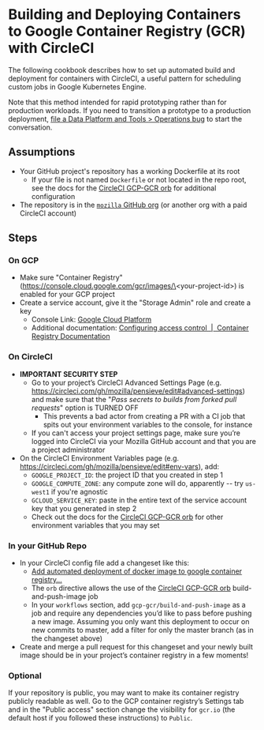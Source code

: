 # Building and Deploying Containers to Google Container Registry (GCR) with CircleCI

The following cookbook describes how to set up automated build and deployment for containers with CircleCI, a useful pattern for scheduling custom jobs in Google Kubernetes Engine.

Note that this method intended for rapid prototyping rather than for production workloads.
If you need to transition a prototype to a production deployment,
[file a Data Platform and Tools > Operations bug](https://bugzilla.mozilla.org/enter_bug.cgi?product=Data+Platform+and+Tools&component=Operations)
to start the conversation.

<!-- toc -->

## Assumptions

* Your GitHub project's repository has a working Dockerfile at its root
    * If your file is not named `Dockerfile` or not located in the repo root, see the docs for the [CircleCI GCP-GCR orb](https://circleci.com/orbs/registry/orb/circleci/gcp-gcr) for additional configuration
* The repository is in the [`mozilla` GitHub org](https://github.com/mozilla) (or another org with a paid CircleCI account)


## Steps


### On GCP

* Make sure "Container Registry" (https://console.cloud.google.com/gcr/images/\<your-project-id\>) is enabled for your GCP project
* Create a service account, give it the "Storage Admin" role and create a key
    * Console Link: [Google Cloud Platform](https://console.cloud.google.com/iam-admin/serviceaccounts)
    * Additional documentation: [Configuring access control  |  Container Registry Documentation](https://cloud.google.com/container-registry/docs/access-control?hl=en_US)


### On CircleCI

* **IMPORTANT SECURITY STEP**
    * Go to your project’s CircleCI Advanced Settings Page (e.g. https://circleci.com/gh/mozilla/pensieve/edit#advanced-settings) and make sure that the "*Pass secrets to builds from forked pull requests*" option is TURNED OFF
        * This prevents a bad actor from creating a PR with a CI job that spits out your environment variables to the console, for instance
    * If you can't access your project settings page, make sure you’re logged into CircleCI via your Mozilla GitHub account and that you are a project administrator
* On the CircleCI Environment Variables page (e.g. https://circleci.com/gh/mozilla/pensieve/edit#env-vars), add:
    * `GOOGLE_PROJECT_ID`: the project ID that you created in step 1
    * `GOOGLE_COMPUTE_ZONE`: any compute zone will do, apparently -- try `us-west1` if you're agnostic
    * `GCLOUD_SERVICE_KEY`: paste in the entire text of the service account key that you generated in step 2
   * Check out the docs for the [CircleCI GCP-GCR orb](https://circleci.com/orbs/registry/orb/circleci/gcp-gcr) for other environment variables that you may set


### In your GitHub Repo

* In your CircleCI config file add a changeset like this:
    * [Add automated deployment of docker image to google container registry…](https://github.com/mozilla/pensieve/commit/b56f6f78b16d5893ff1cbf1ba895fa5bc85266c0)
    * The `orb` directive allows the use of the [CircleCI GCP-GCR orb](https://circleci.com/orbs/registry/orb/circleci/gcp-gcr) build-and-push-image job
    * In your `workflows` section, add `gcp-gcr/build-and-push-image` as a job and require any dependencies you’d like to pass before pushing a new image. Assuming you only want this deployment to occur on new commits to master, add a filter for only the master branch (as in the changeset above)
* Create and merge a pull request for this changeset and your newly built image should be in your project’s container registry in a few moments!


### Optional

If your repository is public, you may want to make its container registry publicly readable as well. Go to the GCP container registry’s Settings tab and in the "Public access" section change the visibility for `gcr.io` (the default host if you followed these instructions) to `Public`.
